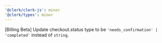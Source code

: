 ```yaml
---
'@clerk/clerk-js': minor
'@clerk/types': minor
---
```


[Billing Beta] Update checkout.status type to be `'needs_confirmation' | 'completed'` instead of `string`.
